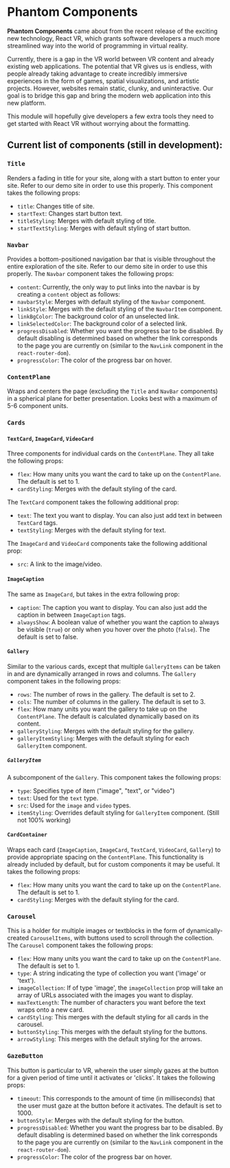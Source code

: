 # Phantom Components

**Phantom Components** came about from the recent release of the exciting new technology, React VR, which grants software developers a much more streamlined way into the world of programming in virtual reality. 

Currently, there is a gap in the VR world between VR content and already existing web applications. The potential that VR gives us is endless, with people already taking advantage to create incredibly immersive experiences in the form of games, spatial visualizations, and artistic projects. However, websites remain static, clunky, and uninteractive. Our goal is to bridge this gap and bring the modern web application into this new platform.

This module will hopefully give developers a few extra tools they need to get started with React VR without worrying about the formatting.

## Current list of components (still in development):
### `Title`
Renders a fading in title for your site, along with a start button to enter your site. Refer to our demo site in order to use this properly. This component takes the following props:
- `title`: Changes title of site.
- `startText`: Changes start button text.
- `titleStyling`: Merges with default styling of title.
- `startTextStyling`: Merges with default styling of start button.

### `Navbar`
Provides a bottom-positioned navigation bar that is visible throughout the entire exploration of the site. Refer to our demo site in order to use this properly. The `Navbar` component takes the following props:
- `content`: Currently, the only way to put links into the navbar is by creating a `content` object as follows:
- `navbarStyle`: Merges with default styling of the `Navbar` component.
- `linkStyle`: Merges with the default styling of the `NavbarItem` component.
- `linkBgColor`: The background color of an unselected link.
- `linkSelectedColor`: The background color of a selected link.
- `progressDisabled`: Whether you want the progress bar to be disabled. By default disabling is determined based on whether the link corresponds to the page you are currently on (similar to the `NavLink` component in the `react-router-dom`).
- `progressColor`: The color of the progress bar on hover.

### `ContentPlane`
Wraps and centers the page (excluding the `Title` and `NavBar` components) in a spherical plane for better presentation. Looks best with a maximum of 5-6 component units.

### `Cards`
#### `TextCard`, `ImageCard`, `VideoCard`
Three components for individual cards on the `ContentPlane`. They all take the following props:

- `flex`: How many units you want the card to take up on the `ContentPlane`. The default is set to 1.
- `cardStyling`: Merges with the default styling of the card.

The `TextCard` component takes the following additional prop:
- `text`: The text you want to display. You can also just add text in between `TextCard` tags.
- `textStyling`: Merges with the default styling for text.

The `ImageCard` and `VideoCard` components take the following additional prop:
- `src`: A link to the image/video.
#### `ImageCaption`
The same as `ImageCard`, but takes in the extra following prop:
- `caption`: The caption you want to display. You can also just add the caption in between `ImageCaption` tags.
- `alwaysShow`: A boolean value of whether you want the caption to always be visible (`true`) or only when you hover over the photo (`false`). The default is set to false.
#### `Gallery`
Similar to the various cards, except that multiple `GalleryItems` can be taken in and are dynamically arranged in rows and columns. The `Gallery` component takes in the following props:
- `rows`: The number of rows in the gallery. The default is set to 2.
- `cols`: The number of columns in the gallery. The default is set to 3.
- `flex`: How many units you want the gallery to take up on the `ContentPlane`. The default is calculated dynamically based on its content.
- `galleryStyling`: Merges with the default styling for the gallery.
- `galleryItemStyling`: Merges with the default styling for each `GalleryItem` component.
##### `GalleryItem`
A subcomponent of the `Gallery`. This component takes the following props:
- `type`: Specifies type of item ("image", "text", or "video")
- `text`: Used for the `text` type.
- `src`: Used for the `image` and `video` types.
- `itemStyling`: Overrides default styling for `GalleryItem` component. (Still not 100% working)
#### `CardContainer`
Wraps each card (`ImageCaption`, `ImageCard`, `TextCard`, `VideoCard`, `Gallery`) to provide appropriate spacing on the `ContentPlane`. This functionality is already included by default, but for custom components it may be useful. It takes the following props:
- `flex`: How many units you want the card to take up on the `ContentPlane`. The default is set to 1.
- `cardStyling`: Merges with the default styling for the card.

### `Carousel`
This is a holder for multiple images or textblocks in the form of dynamically-created `CarouselItems`, with buttons used to scroll through the collection. The `Carousel` component takes the following props:

- `flex`: How many units you want the card to take up on the `ContentPlane`. The default is set to 1.
- `type`: A string indicating the type of collection you want ('image' or 'text').
- `imageCollection`: If of type 'image', the `imageCollection` prop will take an array of URLs associated with the images you want to display.
- `maxTextLength`: The number of characters you want before the text wraps onto a new card.
- `cardStyling`: This merges with the default styling for all cards in the carousel.
- `buttonStyling`: This merges with the default styling for the buttons.
- `arrowStyling`: This merges with the default styling for the arrows.

### `GazeButton`
This button is particular to VR, wherein the user simply gazes at the button for a given period of time until it activates or 'clicks'. It takes the following props:
- `timeout`: This corresponds to the amount of time (in milliseconds) that the user must gaze at the button before it activates. The default is set to 1000.
- `buttonStyle`: Merges with the default styling for the button.
- `progressDisabled`: Whether you want the progress bar to be disabled. By default disabling is determined based on whether the link corresponds to the page you are currently on (similar to the `NavLink` component in the `react-router-dom`).
- `progressColor`: The color of the progress bar on hover.